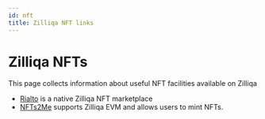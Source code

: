 ```yaml
---
id: nft
title: Zilliqa NFT links
---
```


# Zilliqa NFTs

This page collects information about useful NFT facilities available on Zilliqa

- [Rialto](https://rialto.studio/) is a native Zilliqa NFT marketplace
- [NFTs2Me](https://nfts2me.com/app/) supports Zilliqa EVM and allows users to mint NFTs.
